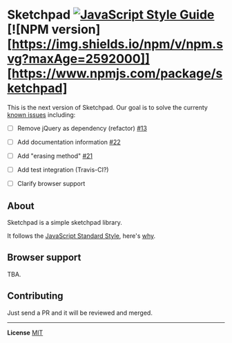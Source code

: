 # Sketchpad [![JavaScript Style Guide](https://img.shields.io/badge/code%20style-standard-brightgreen.svg)](http://standardjs.com/) [![NPM version][https://img.shields.io/npm/v/npm.svg?maxAge=2592000]][https://www.npmjs.com/package/sketchpad]

This is the next version of Sketchpad. Our goal is to solve the currenty [known issues](https://github.com/yiom/sketchpad/issues) including:

- [ ] Remove jQuery as dependency (refactor) [#13](https://github.com/yiom/sketchpad/issues/13)
- [ ] Add documentation information [#22](https://github.com/yiom/sketchpad/issues/22)
- [ ] Add "erasing method" [#21](https://github.com/yiom/sketchpad/issues/21)
- [ ] Add test integration (Travis-CI?)
- [ ] Clarify browser support


## About
Sketchpad is a simple sketchpad library. 

It follows the [JavaScript Standard Style](http://standardjs.com/), here's [why](http://standardjs.com/#why-would-i-use-javascript-standard-style). 


## Browser support
TBA.


## Contributing
Just send a PR and it will be reviewed and merged. 

---

**License** [MIT](https://opensource.org/licenses/MIT)